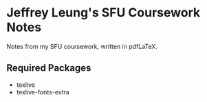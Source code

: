 # Jeffrey Leung's SFU Coursework Notes

Notes from my SFU coursework, written in pdfLaTeX.

## Required Packages

* texlive
* texlive-fonts-extra
